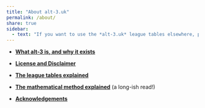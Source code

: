 ```yaml
---
title: "About alt-3.uk"
permalink: /about/
share: true
sidebar:
  - text: "If you want to use the *alt-3.uk* league tables elsewhere, please be sure to read the [License and Disclaimer](/about/license) page first."
---
```


- [**What alt-3 is, and why it exists**](what-why) 

- [**License and Disclaimer**](license)
 
- [**The league tables explained**](tables-explained)
 
- [**The mathematical method explained**](the-maths) (a long-ish read!)
    
- [**Acknowledgements**](acknowledge) 

